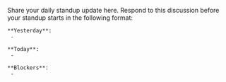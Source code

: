 Share your daily standup update here. Respond to this discussion before your
standup starts in the following format:

```
**Yesterday**:
 - 

**Today**:
 - 

**Blockers**:
 - 
```
